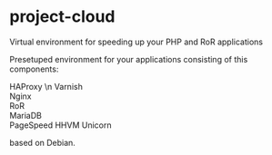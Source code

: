 project-cloud
=============

Virtual environment for speeding up your PHP and RoR applications

Presetuped environment for your applications consisting of this components:

HAProxy \n
Varnish <br />
Nginx <br />
RoR <br />
MariaDB <br />
PageSpeed
HHVM
Unicorn

based on Debian.
